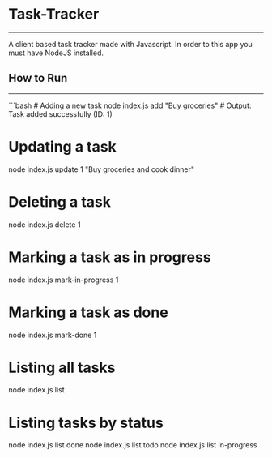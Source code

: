 # Task-Tracker
<hr>
A client based task tracker made with Javascript. In order to this app you must have NodeJS installed.

## How to Run
<hr>
```bash
# Adding a new task
node index.js add "Buy groceries"
# Output: Task added successfully (ID: 1)

# Updating a task
node index.js update 1 "Buy groceries and cook dinner"

# Deleting a task
node index.js delete 1

# Marking a task as in progress
node index.js mark-in-progress 1

# Marking a task as done
node index.js mark-done 1

# Listing all tasks
node index.js list

# Listing tasks by status
node index.js list done
node index.js list todo
node index.js list in-progress
